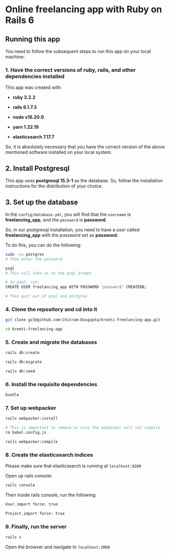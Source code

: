 # Online freelancing app with Ruby on Rails 6

## Running this app

You need to follow the subsequent steps to run this app on your local machine:

### 1. Have the correct versions of ruby, rails, and other dependencies installed

This app was created with:

* **ruby 3.2.2**

* **rails 6.1.7.3**

* **node v16.20.0**

* **yarn 1.22.19**

* **elasticsearch 7.17.7**

So, it is absolutely necessary that you have the correct version of the above
mentioned software installed on your local system.

## 2. Install Postgresql

This app uses **postgresql 15.3-1** as the database. So, follow the installation
instructions for the distribution of your choice.

## 3. Set up the database

In the `config/database.yml`, you will find that the `username` is
**freelancing_app**, and the `password` is **password**.

So, in our postgresql installation, you need to have a *user* called
**freelancing_app** with the *password* set as **password**.

To do this, you can do the following:

```sh
sudo -su postgres
# Then enter the password

psql
# This will take us to the psql prompt

# In psql, run:
CREATE USER freelancing_app WITH PASSWORD 'password' CREATEDB;

# Then quit out of psql and postgres
```

### 4. Clone the repository and cd into it

```sh
git clone git@github.com:Chitram-Dasgupta/kreeti-freelancing-app.git

cd kreeti-freelancing-app
```

### 5. Create and migrate the databases

```sh
rails db:create

rails db:migrate

rails db:seed
```

### 6. Install the requisite dependencies

```sh
bundle
```

### 7. Set up webpacker

```sh
rails webpacker:install

# This is important to remove or else the webpacker will not compile
rm babel.config.js

rails webpacker:compile
```

### 8. Create the elasticsearch indices

Please make sure that elasticsearch is running at `localhost:9200`

Open up rails console:

```sh
rails console
```

Then inside rails console, run the following:

```sh
User.import force: true

Project.import force: true
```

### 9. Finally, run the server

```sh
rails s
```

Open the browser and navigate to `localhost:3000`
